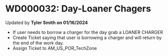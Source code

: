 # WD000032: Day-Loaner Chagers
Updated by **Tyler Smith on 01/16/2024**

- If user needs to borrow a charger for the day grab a LOANER CHARGER
- Create Ticket saying that user is borrowing a charger and will return by the end of the work day.
- Assign Ticket to AM_US_POR_TechZone
